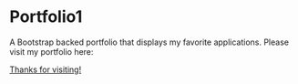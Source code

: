 # Portfolio1

A Bootstrap backed portfolio that displays my favorite applications.
Please visit my portfolio here:
<a href="https://evnelson315.github.io">


Thanks for visiting!